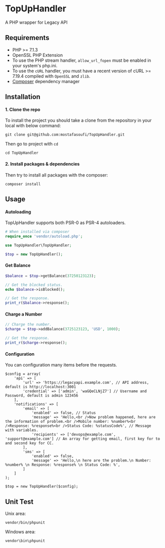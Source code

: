 # TopUpHandler
A PHP wrapper for Legacy API

## Requirements
* PHP >= 7.1.3
* OpenSSL PHP Extension
* To use the PHP stream handler, `allow_url_fopen` must be enabled in your system's php.ini.
* To use the `cURL` handler, you must have a recent version of cURL >= 7.19.4 compiled with `OpenSSL` and `zlib`.
* [Composer](https://getcomposer.org/) dependency manager

## Installation
#### 1. Clone the repo
To install the project you should take a clone from the repository in your local with below command:
```
git clone git@github.com:mostafasoufi/TopUpHandler.git
```

Then go to project with `cd`
```
cd TopUpHandler
```

#### 2. Install packages & dependencies
Then try to install all packages with the composer:
```
composer install
```

## Usage
#### Autoloading
TopUpHandler supports both PSR-0 as PSR-4 autoloaders.
```php
# When installed via composer
require_once 'vendor/autoload.php';

use TopUpHandler\TopUpHandler;

$top = new TopUpHandler();
```

#### Get Balance
```php
$balance = $top->getBalance(37250123123);

// Get the blocked status.
echo $balance->isBlocked();

// Get the response.
print_r($balance->response();
```

#### Charge a Number
```php
// Charge the number.
$charge = $top->addBalance(3725123123, 'USD', 1000);

// Get the response.
print_r($charge->response();
```

#### Configuration
You can configuration many items before the requests.
```
$config = array(
    'api' => [
        'url' => 'https://legacyapi.example.com', // API address, default is http://localhost:3001
        'credential' => ['admin', 'waGQeCLNjZ7'] // Username and Password, default is admin 123456
    ],
    'notifications' => [
        'email' => [
            'enabled' => false, // Status
            'message' => 'Hello,<br />Now problem happened, here are the information of problem.<br />Mobile number: %number%<br />Response: %response%<br />Status Code: %statusCode%', // Message with variables.
            'recipients' => ['devops@example.com', 'support@example.com'] // An array for getting email, first key for to and second key for CC.
        ],
        'sms' => [
            'enabled' => false,
            'message' => 'Hello,\n here are the problem.\n Number: %number% \n Response: %response% \n Status Code: %',
        ]
    ]
);

$top = new TopUpHandler($config);
```

## Unit Test
Unix area:
```
vendor/bin/phpunit
```

Windows area:
```
vendor\bin\phpunit
```
